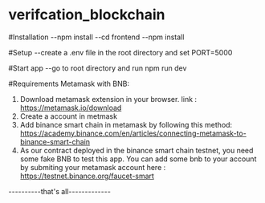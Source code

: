# verifcation_blockchain

#Installation
--npm install
--cd frontend
--npm install

#Setup
--create a .env file in the root directory and set PORT=5000

#Start app
--go to root directory and run npm run dev

#Requirements
Metamask with BNB: 
1. Download metamask extension in your browser. link : https://metamask.io/download
2. Create a account in metmask
3. Add binance smart chain in metamask by following this method: https://academy.binance.com/en/articles/connecting-metamask-to-binance-smart-chain
4. As our contract deployed in the binance smart chain testnet, you need some fake BNB to test this app. You can add some bnb to your account by submiting your metamask account here : https://testnet.binance.org/faucet-smart 

----------that's all-------------
